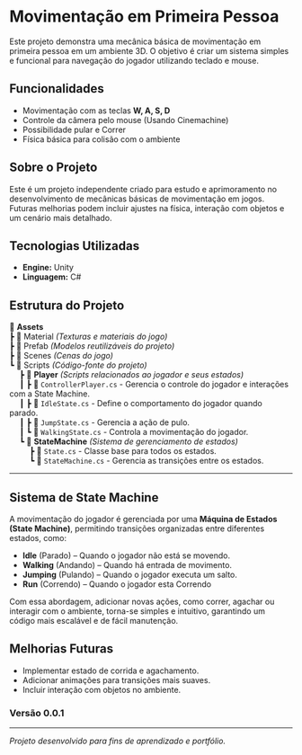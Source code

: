 # Movimentação em Primeira Pessoa
Este projeto demonstra uma mecânica básica de movimentação em primeira pessoa em um ambiente 3D. O objetivo é criar um sistema simples e funcional para navegação do jogador utilizando teclado e mouse.

## Funcionalidades
- Movimentação com as teclas **W, A, S, D**  
- Controle da câmera pelo mouse (Usando Cinemachine)
- Possibilidade  pular  e Correr
- Física básica para colisão com o ambiente  

## Sobre o Projeto
Este é um projeto independente criado para estudo e aprimoramento no desenvolvimento de 
mecânicas básicas de movimentação em jogos. Futuras melhorias podem incluir ajustes na física, 
interação com objetos e um cenário mais detalhado.


## Tecnologias Utilizadas
- **Engine:** Unity  
- **Linguagem:** C#  

## Estrutura do Projeto
📂 **Assets**  
 ┣ 📂 Material *(Texturas e materiais do jogo)*  
 ┣ 📂 Prefab *(Modelos reutilizáveis do projeto)*  
 ┣ 📂 Scenes *(Cenas do jogo)*  
 ┗ 📂 Scripts *(Código-fonte do projeto)*  
 &emsp; ┣ 📂 **Player** *(Scripts relacionados ao jogador e seus estados)*  
 &emsp; ┃ ┣ 📜 `ControllerPlayer.cs` - Gerencia o controle do jogador e interações com a State Machine.  
 &emsp; ┃ ┣ 📜 `IdleState.cs` - Define o comportamento do jogador quando parado.  
 &emsp; ┃ ┣ 📜 `JumpState.cs` - Gerencia a ação de pulo.  
 &emsp; ┃ ┗ 📜 `WalkingState.cs` - Controla a movimentação do jogador.  
 &emsp; ┗ 📂 **StateMachine** *(Sistema de gerenciamento de estados)*  
 &emsp; &emsp; ┣ 📜 `State.cs` - Classe base para todos os estados.  
 &emsp; &emsp; ┗ 📜 `StateMachine.cs` - Gerencia as transições entre os estados.  


---
## Sistema de State Machine
A movimentação do jogador é gerenciada por uma **Máquina de Estados (State Machine)**, permitindo transições organizadas entre diferentes estados, como:

- **Idle** (Parado) – Quando o jogador não está se movendo.  
- **Walking** (Andando) – Quando há entrada de movimento.  
- **Jumping** (Pulando) – Quando o jogador executa um salto.
- **Run** (Correndo) – Quando o jogador esta Correndo

Com essa abordagem, adicionar novas ações, como correr, agachar ou interagir com o ambiente, torna-se simples e intuitivo, garantindo um código mais escalável e de fácil manutenção.

## Melhorias Futuras
- Implementar estado de corrida e agachamento.
- Adicionar animações para transições mais suaves.
- Incluir interação com objetos no ambiente.

### Versão 0.0.1
---

*Projeto desenvolvido para fins de aprendizado e portfólio.*  
